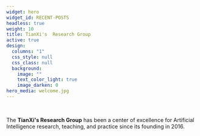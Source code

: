 ```yaml
---
widget: hero
widget_id: RECENT-POSTS
headless: true
weight: 10
title: TianXi's  Research Group
active: true
design:
  columns: "1"
  css_style: null
  css_class: null
  background:
    image: ""
    text_color_light: true
    image_darken: 0
hero_media: welcome.jpg
---
```

<br>

The **TianXi's Research Group** has been a center of excellence for Artificial Intelligence research, teaching, and practice since its founding in 2016.
